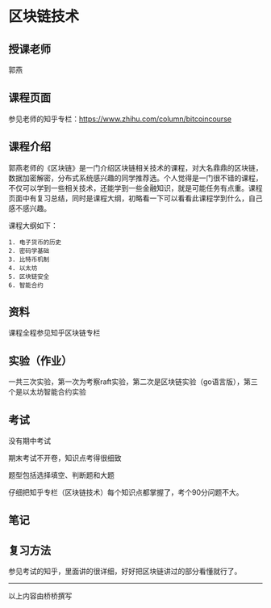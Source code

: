 # 区块链技术

## 授课老师

郭燕

## 课程页面

参见老师的知乎专栏：https://www.zhihu.com/column/bitcoincourse

## 课程介绍

郭燕老师的《区块链》是一门介绍区块链相关技术的课程，对大名鼎鼎的区块链，数据加密解密，分布式系统感兴趣的同学推荐选。个人觉得是一门很不错的课程，不仅可以学到一些相关技术，还能学到一些金融知识，就是可能任务有点重。课程页面中有复习总结，同时是课程大纲，初略看一下可以看看此课程学到什么，自己感不感兴趣。

课程大纲如下：

```
1. 电子货币的历史
2. 密码学基础
3. 比特币机制
4. 以太坊
5. 区块链安全
6. 智能合约
```

## 资料

课程全程参见知乎区块链专栏

## 实验（作业）

一共三次实验，第一次为考察raft实验，第二次是区块链实验（go语言版），第三个是以太坊智能合约实验

## 考试

没有期中考试

期末考试不开卷，知识点考得很细致

题型包括选择填空、判断题和大题

仔细把知乎专栏（区块链技术）每个知识点都掌握了，考个90分问题不大。

## 笔记



## 复习方法

参见考试的知乎，里面讲的很详细，好好把区块链讲过的部分看懂就行了。

---

以上内容由桥桥撰写